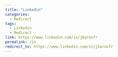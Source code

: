 ```yaml
---
title: "Linkedin"
categories:
  - Redirect
tags:
  - Linkedin
  - Redirect
link: https://www.linkedin.com/in/jbaronfr
permalink: /in
redirect_to: https://www.linkedin.com/in/jbaronfr
---
```

